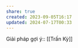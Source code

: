 ```yaml
---
share: true
created: 2023-09-05T16:17
updated: 2024-07-17T00:33
---
```

Giải pháp gợi ý:: [[Trấn Kỳ]]